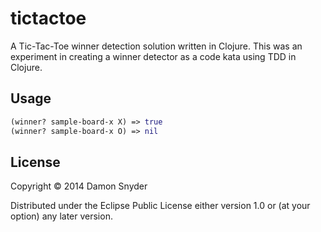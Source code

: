 # tictactoe

A Tic-Tac-Toe winner detection solution written in Clojure. This was an
experiment in creating a winner detector as a code kata using TDD in Clojure.

## Usage

```clojure
(winner? sample-board-x X) => true
(winner? sample-board-x O) => nil
```

## License

Copyright © 2014 Damon Snyder

Distributed under the Eclipse Public License either version 1.0 or (at
your option) any later version.
